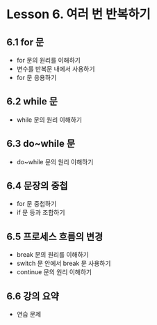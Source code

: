 
# Lesson 6. 여러 번 반복하기
## 6.1 for 문
- for 문의 원리를 이해하기
- 변수를 반복문 내에서 사용하기
- for 문 응용하기
## 6.2 while 문
- while 문의 원리 이해하기
## 6.3 do~while 문
- do~while 문의 원리 이해하기
## 6.4 문장의 중첩
- for 문 중첩하기
- if 문 등과 조합하기
## 6.5 프로세스 흐름의 변경
- break 문의 원리를 이해하기
- switch 문 안에서 break 문 사용하기
- continue 문의 원리 이해하기
## 6.6 강의 요약
- 연습 문제
